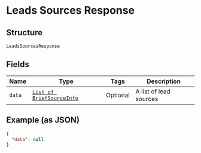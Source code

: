 
# Leads Sources Response

## Structure

`LeadsSourcesResponse`

## Fields

| Name | Type | Tags | Description |
|  --- | --- | --- | --- |
| `data` | [`List of BriefSourceInfo`](../../doc/models/brief-source-info.md) | Optional | A list of lead sources |

## Example (as JSON)

```json
{
  "data": null
}
```

